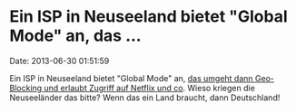 Ein ISP in Neuseeland bietet \"Global Mode\" an, das \...
=========================================================

Date: 2013-06-30 01:51:59

Ein ISP in Neuseeland bietet \"Global Mode\" an, [das umgeht dann
Geo-Blocking und erlaubt Zugriff auf Netflix und
co](http://www.brw.com.au/p/tech-gadgets/netflix_services_slingshot_lets_BJHrv5ffpuJDiVDmw85XWI).
Wieso kriegen die Neuseeländer das bitte? Wenn das ein Land braucht,
dann Deutschland!
